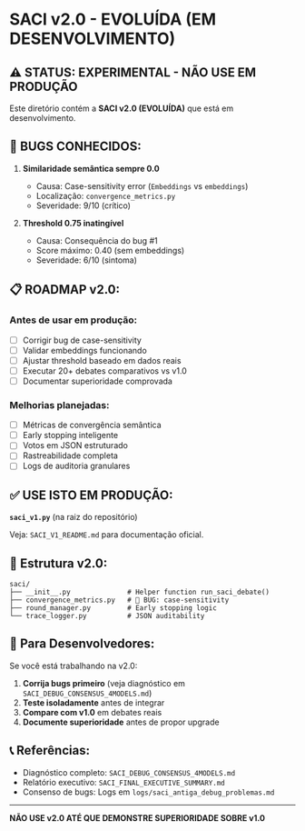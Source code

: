 # SACI v2.0 - EVOLUÍDA (EM DESENVOLVIMENTO)

## ⚠️ STATUS: EXPERIMENTAL - NÃO USE EM PRODUÇÃO

Este diretório contém a **SACI v2.0 (EVOLUÍDA)** que está em desenvolvimento.

## 🐛 BUGS CONHECIDOS:

1. **Similaridade semântica sempre 0.0**
   - Causa: Case-sensitivity error (`Embeddings` vs `embeddings`)
   - Localização: `convergence_metrics.py`
   - Severidade: 9/10 (crítico)

2. **Threshold 0.75 inatingível**
   - Causa: Consequência do bug #1
   - Score máximo: 0.40 (sem embeddings)
   - Severidade: 6/10 (sintoma)

## 📋 ROADMAP v2.0:

### Antes de usar em produção:
- [ ] Corrigir bug de case-sensitivity
- [ ] Validar embeddings funcionando
- [ ] Ajustar threshold baseado em dados reais
- [ ] Executar 20+ debates comparativos vs v1.0
- [ ] Documentar superioridade comprovada

### Melhorias planejadas:
- [ ] Métricas de convergência semântica
- [ ] Early stopping inteligente
- [ ] Votos em JSON estruturado
- [ ] Rastreabilidade completa
- [ ] Logs de auditoria granulares

## ✅ USE ISTO EM PRODUÇÃO:

**`saci_v1.py`** (na raiz do repositório)

Veja: `SACI_V1_README.md` para documentação oficial.

## 📂 Estrutura v2.0:

```
saci/
├── __init__.py              # Helper function run_saci_debate()
├── convergence_metrics.py   # 🐛 BUG: case-sensitivity
├── round_manager.py         # Early stopping logic
└── trace_logger.py          # JSON auditability
```

## 🔬 Para Desenvolvedores:

Se você está trabalhando na v2.0:

1. **Corrija bugs primeiro** (veja diagnóstico em `SACI_DEBUG_CONSENSUS_4MODELS.md`)
2. **Teste isoladamente** antes de integrar
3. **Compare com v1.0** em debates reais
4. **Documente superioridade** antes de propor upgrade

## 📞 Referências:

- Diagnóstico completo: `SACI_DEBUG_CONSENSUS_4MODELS.md`
- Relatório executivo: `SACI_FINAL_EXECUTIVE_SUMMARY.md`
- Consenso de bugs: Logs em `logs/saci_antiga_debug_problemas.md`

---

**NÃO USE v2.0 ATÉ QUE DEMONSTRE SUPERIORIDADE SOBRE v1.0**
